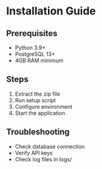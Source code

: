 # Installation Guide

## Prerequisites

- Python 3.9+
- PostgreSQL 13+
- 4GB RAM minimum

## Steps

1. Extract the zip file
2. Run setup script
3. Configure environment
4. Start the application

## Troubleshooting

- Check database connection
- Verify API keys
- Check log files in logs/
